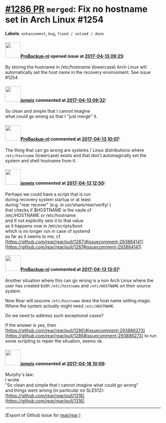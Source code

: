 [\#1286 PR](https://github.com/rear/rear/pull/1286) `merged`: Fix no hostname set in Arch Linux \#1254
======================================================================================================

**Labels**: `enhancement`, `bug`, `fixed / solved / done`

#### <img src="https://avatars.githubusercontent.com/u/515451?u=4f985fa15d087babc5049c337be90b42b56c8b8b&v=4" width="50">[ProBackup-nl](https://github.com/ProBackup-nl) opened issue at [2017-04-13 09:25](https://github.com/rear/rear/pull/1286):

By storing the hostname in /etc/hostname (lowercase) Arch Linux will
automatically set the host name in the recovery environment. See issue
\#1254

#### <img src="https://avatars.githubusercontent.com/u/1788608?u=925fc54e2ce01551392622446ece427f51e2f0ce&v=4" width="50">[jsmeix](https://github.com/jsmeix) commented at [2017-04-13 09:32](https://github.com/rear/rear/pull/1286#issuecomment-293840311):

So clean and simple that I cannot imagine  
what could go wrong so that I "just merge" it.

#### <img src="https://avatars.githubusercontent.com/u/515451?u=4f985fa15d087babc5049c337be90b42b56c8b8b&v=4" width="50">[ProBackup-nl](https://github.com/ProBackup-nl) commented at [2017-04-13 10:07](https://github.com/rear/rear/pull/1286#issuecomment-293848149):

The thing that can go wrong are systems / Linux distributions where
`/etc/hostname` (lowercase) exists and that don't automagically set the
system and shell hostname from it.

#### <img src="https://avatars.githubusercontent.com/u/1788608?u=925fc54e2ce01551392622446ece427f51e2f0ce&v=4" width="50">[jsmeix](https://github.com/jsmeix) commented at [2017-04-13 12:50](https://github.com/rear/rear/pull/1286#issuecomment-293886273):

Perhaps we could have a script that is run  
during recovery system startup or at least  
during "rear recover" (e.g. in usr/share/rear/verify/ )  
that checks if $HOSTNAME is the vaule of  
/etc/HOSTNAME or /etc/hostname  
and if not explicitly sets it to that value  
as it happens now in /etc/scripts/boot  
which is no longer run in case of systemd  
as far as it seems to me, cf.  
[https://github.com/rear/rear/pull/1287\#issuecomment-293884141](https://github.com/rear/rear/pull/1287#issuecomment-293884141)

#### <img src="https://avatars.githubusercontent.com/u/515451?u=4f985fa15d087babc5049c337be90b42b56c8b8b&v=4" width="50">[ProBackup-nl](https://github.com/ProBackup-nl) commented at [2017-04-13 13:07](https://github.com/rear/rear/pull/1286#issuecomment-293889993):

Another situation where this can go wrong is a non Arch Linux where the
user has created both `/etc/hostname` and `/etc/HOSTNAME` on their
source system.

Now Rear will assume `/etc/hostname` does the host name setting magic.
Where the system actually might need `/etc/HOSTNAME`.

Do we need to address such exceptional cases?

If the answer is yes, then
[https://github.com/rear/rear/pull/1286\#issuecomment-293886273](https://github.com/rear/rear/pull/1286#issuecomment-293886273)
to run some scripting to repair the situation, seems ok.

#### <img src="https://avatars.githubusercontent.com/u/1788608?u=925fc54e2ce01551392622446ece427f51e2f0ce&v=4" width="50">[jsmeix](https://github.com/jsmeix) commented at [2017-04-18 10:09](https://github.com/rear/rear/pull/1286#issuecomment-294762414):

Murphy's law:  
I wrote  
"So clean and simple that I cannot imagine what could go wrong"  
and things went wrong (in particular on SLES12):  
[https://github.com/rear/rear/pull/1316](https://github.com/rear/rear/pull/1316)

------------------------------------------------------------------------

\[Export of Github issue for
[rear/rear](https://github.com/rear/rear).\]
